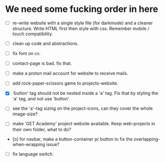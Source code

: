 # We need some fucking order in here

- [ ] re-write website with a single style file (for darkmode) and a cleaner structure. Write HTML first then style with css. Remember mobile / touch compatibility.

- [ ] clean up code and abstractions.
- [ ] fix font on cv.
- [ ] contact-page is bad. fix that.
- [ ] make a proton mail account for website to receive mails.
- [ ] add rock-paper-scissors game to projects-website.
- [x] 'button' tag should not be nested inside a 'a' tag. Fix that by styling the 'a' tag, and not use 'button'.
- [ ] see the 'a'-tag sizing on the project-icons, can they cover the whole image-size?
- [ ] make 'GET Academy' project website available. Keep web-projects in their own folder, what to do? 
- [o] for navbar, make a button-container pr button to fix the overlapping-when-wrapping issue?
- [ ] fix language switch.